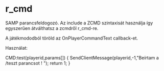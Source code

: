# r_cmd
SAMP parancsfeldogozó.
Az include a ZCMD szintaxisát használja így egyszerűen átválthatsz a zcmdről r_cmd-re.

A játékmododból töröld az OnPlayerCommandText callback-et.

Használat:

CMD:test(playerid,params[])
{
  SendClientMessage(playerid,-1,"Beírtam a /teszt parancsot ! ");
	return 1;
}
